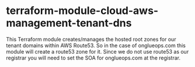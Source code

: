 # terraform-module-cloud-aws-management-tenant-dns

This Terraform module creates/manages the hosted root zones for our tenant domains within AWS Route53. So in the case of onglueops.com this module will create a route53 zone for it. Since we do not use route53 as our registrar you will need to set the SOA for onglueops.com at the registrar.